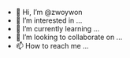 - 👋 Hi, I’m @zwoywon
- 👀 I’m interested in ...
- 🌱 I’m currently learning ...
- 💞️ I’m looking to collaborate on ...
- 📫 How to reach me ...

<!---
zwoywon/zwoywon is a ✨ special ✨ repository because its `README.md` (this file) appears on your GitHub profile.
You can click the Preview link to take a look at your changes.
--->
